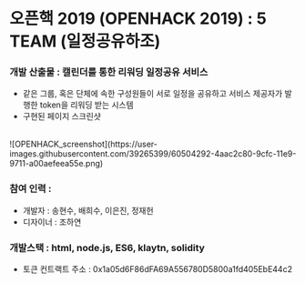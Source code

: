 # 오픈핵 2019 (OPENHACK 2019) : 5 TEAM (일정공유하조)

### 개발 산출물 : 캘린더를 통한 리워딩 일정공유 서비스
- 같은 그룹, 혹은 단체에 속한 구성원들이 서로 일정을 공유하고 서비스 제공자가 발행한 token을 리워딩 받는 시스템
- 구현된 페이지 스크린샷 
<br>
![OPENHACK_screenshot](https://user-images.githubusercontent.com/39265399/60504292-4aac2c80-9cfc-11e9-9711-a00aefeea55e.png)
<br>

### 참여 인력 : 
- 개발자 : 송현수, 배희수, 이은진, 정재헌 
- 디자이너 : 조하연

### 개발스택 : html, node.js, ES6, klaytn, solidity
- 토큰 컨트랙트 주소 : 0x1a05d6F86dFA69A556780D5800a1fd405EbE44c2
